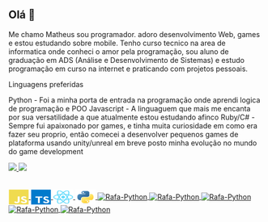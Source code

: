 ## Olá 👋

Me chamo Matheus sou programador. adoro desenvolvimento Web, games e estou estudando sobre mobile. Tenho curso tecnico na area de informatica onde conheci o amor pela programação, sou aluno de graduação em ADS (Análise e Desenvolvimento de Sistemas) e estudo programação em curso na internet e praticando com projetos pessoais.

Linguagens preferidas 

Python - Foi a minha porta de entrada na programação onde aprendi logica de programação e POO
Javascript - A linguaguem que mais me encanta por sua versatilidade a que atualmente estou estudando afinco
Ruby/C# -  Sempre fui apaixonado por games, e tinha muita curiosidade em como era fazer seu proprio, então comecei a desenvolver pequenos games de plataforma usando unity/unreal em breve posto minha evolução no mundo do game development


  
 <div>
  <a href="https://github.com/MatheuzsFer">
  <img height="165em" src="https://github-readme-stats.vercel.app/api?username=MatheuzsFer&show_icons=true&theme=dark&include_all_commits=true&count_private=true"/>
  <img height="165em" src="https://github-readme-stats.vercel.app/api/top-langs/?username=MatheuzsFer&layout=compact&langs_count=7&theme=dark"/>
</div>

<br>
  
<div style="display: inline_block"><br>
  <img align="center" alt="Rafa-Js" height="30" width="40" src="https://raw.githubusercontent.com/devicons/devicon/master/icons/javascript/javascript-plain.svg">
  <img align="center" alt="Rafa-Ts" height="30" width="40" src="https://raw.githubusercontent.com/devicons/devicon/master/icons/typescript/typescript-plain.svg">
  <img align="center" alt="Rafa-React" height="30" width="40" src="https://raw.githubusercontent.com/devicons/devicon/master/icons/react/react-original.svg">
  <img align="center" alt="Rafa-HTML" height="30" width="40" src="https://raw.githubusercontent.com/devicons/devicon/master/icons/python/python-original.svg">
  <img align="center" alt="Rafa-Python" height="30" width="40" src="https://cdn.jsdelivr.net/gh/devicons/devicon/icons/nodejs/nodejs-plain.svg"/>
  <img align="center" alt="Rafa-Python" height="30" width="40" src="https://cdn.jsdelivr.net/gh/devicons/devicon/icons/csharp/csharp-original.svg"/>
  <img align="center" alt="Rafa-Python" height="30" width="40"src="https://cdn.jsdelivr.net/gh/devicons/devicon/icons/ruby/ruby-original.svg"/>
  <img align="center" alt="Rafa-Python" height="30" width="40"src="https://cdn.jsdelivr.net/gh/devicons/devicon/icons/bootstrap/bootstrap-original.svg"/>
  <img align="center" alt="Rafa-Python" height="30" width="40"src="https://cdn.jsdelivr.net/gh/devicons/devicon/icons/tailwindcss/tailwindcss-plain.svg"/>
</div>
  
